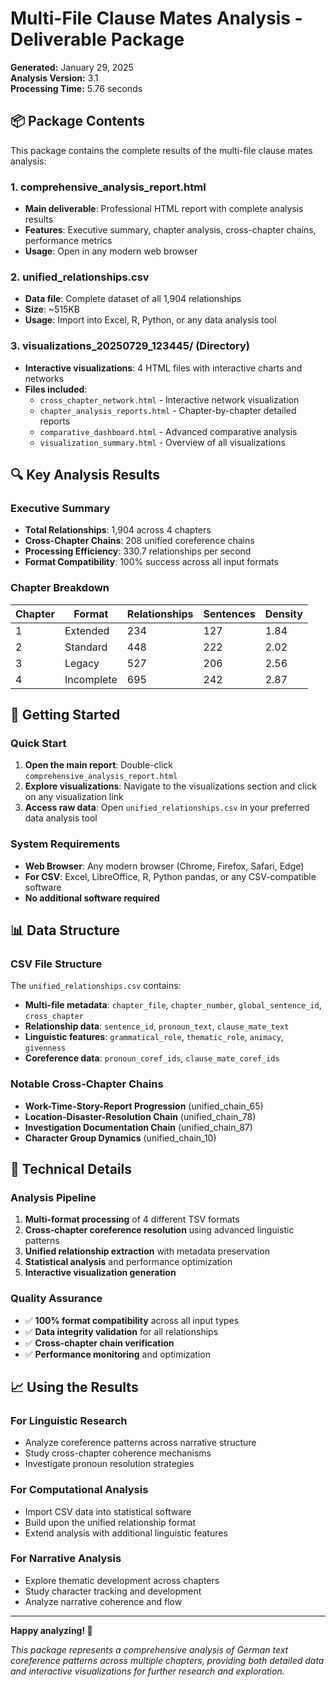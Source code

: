# Multi-File Clause Mates Analysis - Deliverable Package

**Generated:** January 29, 2025  
**Analysis Version:** 3.1  
**Processing Time:** 5.76 seconds  

## 📦 Package Contents

This package contains the complete results of the multi-file clause mates analysis:

### 1. **comprehensive_analysis_report.html** 
- **Main deliverable**: Professional HTML report with complete analysis results
- **Features**: Executive summary, chapter analysis, cross-chapter chains, performance metrics
- **Usage**: Open in any modern web browser

### 2. **unified_relationships.csv**
- **Data file**: Complete dataset of all 1,904 relationships
- **Size**: ~515KB
- **Usage**: Import into Excel, R, Python, or any data analysis tool

### 3. **visualizations_20250729_123445/** (Directory)
- **Interactive visualizations**: 4 HTML files with interactive charts and networks
- **Files included**:
  - `cross_chapter_network.html` - Interactive network visualization
  - `chapter_analysis_reports.html` - Chapter-by-chapter detailed reports
  - `comparative_dashboard.html` - Advanced comparative analysis
  - `visualization_summary.html` - Overview of all visualizations

## 🔍 Key Analysis Results

### Executive Summary
- **Total Relationships**: 1,904 across 4 chapters
- **Cross-Chapter Chains**: 208 unified coreference chains
- **Processing Efficiency**: 330.7 relationships per second
- **Format Compatibility**: 100% success across all input formats

### Chapter Breakdown
| Chapter | Format | Relationships | Sentences | Density |
|---------|--------|---------------|-----------|---------|
| 1 | Extended | 234 | 127 | 1.84 |
| 2 | Standard | 448 | 222 | 2.02 |
| 3 | Legacy | 527 | 206 | 2.56 |
| 4 | Incomplete | 695 | 242 | 2.87 |

## 🚀 Getting Started

### Quick Start
1. **Open the main report**: Double-click `comprehensive_analysis_report.html`
2. **Explore visualizations**: Navigate to the visualizations section and click on any visualization link
3. **Access raw data**: Open `unified_relationships.csv` in your preferred data analysis tool

### System Requirements
- **Web Browser**: Any modern browser (Chrome, Firefox, Safari, Edge)
- **For CSV**: Excel, LibreOffice, R, Python pandas, or any CSV-compatible software
- **No additional software required**

## 📊 Data Structure

### CSV File Structure
The `unified_relationships.csv` contains:
- **Multi-file metadata**: `chapter_file`, `chapter_number`, `global_sentence_id`, `cross_chapter`
- **Relationship data**: `sentence_id`, `pronoun_text`, `clause_mate_text`
- **Linguistic features**: `grammatical_role`, `thematic_role`, `animacy`, `givenness`
- **Coreference data**: `pronoun_coref_ids`, `clause_mate_coref_ids`

### Notable Cross-Chapter Chains
- **Work-Time-Story-Report Progression** (unified_chain_65)
- **Location-Disaster-Resolution Chain** (unified_chain_78)
- **Investigation Documentation Chain** (unified_chain_87)
- **Character Group Dynamics** (unified_chain_10)

## 🔧 Technical Details

### Analysis Pipeline
1. **Multi-format processing** of 4 different TSV formats
2. **Cross-chapter coreference resolution** using advanced linguistic patterns
3. **Unified relationship extraction** with metadata preservation
4. **Statistical analysis** and performance optimization
5. **Interactive visualization generation**

### Quality Assurance
- ✅ **100% format compatibility** across all input types
- ✅ **Data integrity validation** for all relationships
- ✅ **Cross-chapter chain verification**
- ✅ **Performance monitoring** and optimization

## 📈 Using the Results

### For Linguistic Research
- Analyze coreference patterns across narrative structure
- Study cross-chapter coherence mechanisms
- Investigate pronoun resolution strategies

### For Computational Analysis
- Import CSV data into statistical software
- Build upon the unified relationship format
- Extend analysis with additional linguistic features

### For Narrative Analysis
- Explore thematic development across chapters
- Study character tracking and development
- Analyze narrative coherence and flow

---

**Happy analyzing! 🎉**

*This package represents a comprehensive analysis of German text coreference patterns across multiple chapters, providing both detailed data and interactive visualizations for further research and exploration.*
